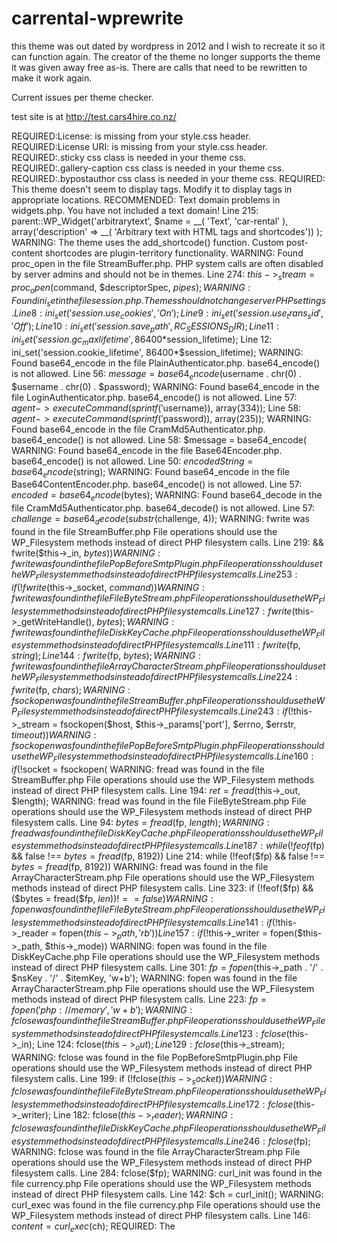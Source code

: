 # carrental-wprewrite
this theme was out dated by wordpress in 2012 and I wish to recreate it so it can function again. The creator of the theme no longer supports the theme it was given away free as-is. There are calls that need to be rewritten to make it work again.

Current issues per theme checker.

test site is at http://test.cars4hire.co.nz/

REQUIRED:License: is missing from your style.css header.
REQUIRED:License URI: is missing from your style.css header.
REQUIRED:.sticky css class is needed in your theme css.
REQUIRED:.gallery-caption css class is needed in your theme css.
REQUIRED:.bypostauthor css class is needed in your theme css.
REQUIRED: This theme doesn't seem to display tags. Modify it to display tags in appropriate locations.
RECOMMENDED: Text domain problems in widgets.php. You have not included a text domain!
Line 215: parent::WP_Widget('arbitrarytext', $name = __( 'Text', 'car-rental' ), array('description' => __( 'Arbitrary text with HTML tags and shortcodes')) );
WARNING: The theme uses the add_shortcode() function. Custom post-content shortcodes are plugin-territory functionality.
WARNING: Found proc_open in the file StreamBuffer.php. PHP system calls are often disabled by server admins and should not be in themes.
Line 274: $this->_stream = proc_open($command, $descriptorSpec, $pipes);
WARNING: Found ini_set in the file session.php. Themes should not change server PHP settings.
Line 8: ini_set('session.use_cookies', 'On');
Line 9: ini_set('session.use_trans_sid', 'Off');
Line 10: ini_set('session.save_path', RC_SESSIONS_DIR);
Line 11: ini_set('session.gc_maxlifetime', 86400*$session_lifetime);
Line 12: ini_set('session.cookie_lifetime', 86400*$session_lifetime);
WARNING: Found base64_encode in the file PlainAuthenticator.php. base64_encode() is not allowed.
Line 56: $message = base64_encode($username . chr(0) . $username . chr(0) . $password);
WARNING: Found base64_encode in the file LoginAuthenticator.php. base64_encode() is not allowed.
Line 57: $agent->executeCommand(sprintf('%s\r\n', base64_encode($username)), array(334));
Line 58: $agent->executeCommand(sprintf('%s\r\n', base64_encode($password)), array(235));
WARNING: Found base64_encode in the file CramMd5Authenticator.php. base64_encode() is not allowed.
Line 58: $message = base64_encode(
WARNING: Found base64_encode in the file Base64Encoder.php. base64_encode() is not allowed.
Line 50: $encodedString = base64_encode($string);
WARNING: Found base64_encode in the file Base64ContentEncoder.php. base64_encode() is not allowed.
Line 57: $encoded = base64_encode($bytes);
WARNING: Found base64_decode in the file CramMd5Authenticator.php. base64_decode() is not allowed.
Line 57: $challenge = base64_decode(substr($challenge, 4));
WARNING: fwrite was found in the file StreamBuffer.php File operations should use the WP_Filesystem methods instead of direct PHP filesystem calls.
Line 219: && fwrite($this->_in, $bytes))
WARNING: fwrite was found in the file PopBeforeSmtpPlugin.php File operations should use the WP_Filesystem methods instead of direct PHP filesystem calls.
Line 253: if (!fwrite($this->_socket, $command))
WARNING: fwrite was found in the file FileByteStream.php File operations should use the WP_Filesystem methods instead of direct PHP filesystem calls.
Line 127: fwrite($this->_getWriteHandle(), $bytes);
WARNING: fwrite was found in the file DiskKeyCache.php File operations should use the WP_Filesystem methods instead of direct PHP filesystem calls.
Line 111: fwrite($fp, $string);
Line 144: fwrite($fp, $bytes);
WARNING: fwrite was found in the file ArrayCharacterStream.php File operations should use the WP_Filesystem methods instead of direct PHP filesystem calls.
Line 224: fwrite($fp, $chars);
WARNING: fsockopen was found in the file StreamBuffer.php File operations should use the WP_Filesystem methods instead of direct PHP filesystem calls.
Line 243: if (!$this->_stream = fsockopen($host, $this->_params['port'], $errno, $errstr, $timeout))
WARNING: fsockopen was found in the file PopBeforeSmtpPlugin.php File operations should use the WP_Filesystem methods instead of direct PHP filesystem calls.
Line 160: if (!$socket = fsockopen(
WARNING: fread was found in the file StreamBuffer.php File operations should use the WP_Filesystem methods instead of direct PHP filesystem calls.
Line 194: $ret = fread($this->_out, $length);
WARNING: fread was found in the file FileByteStream.php File operations should use the WP_Filesystem methods instead of direct PHP filesystem calls.
Line 94: $bytes = fread($fp, $length);
WARNING: fread was found in the file DiskKeyCache.php File operations should use the WP_Filesystem methods instead of direct PHP filesystem calls.
Line 187: while (!feof($fp) && false !== $bytes = fread($fp, 8192))
Line 214: while (!feof($fp) && false !== $bytes = fread($fp, 8192))
WARNING: fread was found in the file ArrayCharacterStream.php File operations should use the WP_Filesystem methods instead of direct PHP filesystem calls.
Line 323: if (!feof($fp) && ($bytes = fread($fp, $len)) !== false)
WARNING: fopen was found in the file FileByteStream.php File operations should use the WP_Filesystem methods instead of direct PHP filesystem calls.
Line 141: if (!$this->_reader = fopen($this->_path, 'rb'))
Line 157: if (!$this->_writer = fopen($this->_path, $this->_mode))
WARNING: fopen was found in the file DiskKeyCache.php File operations should use the WP_Filesystem methods instead of direct PHP filesystem calls.
Line 301: $fp = fopen($this->_path . '/' . $nsKey . '/' . $itemKey, 'w+b');
WARNING: fopen was found in the file ArrayCharacterStream.php File operations should use the WP_Filesystem methods instead of direct PHP filesystem calls.
Line 223: $fp = fopen('php://memory', 'w+b');
WARNING: fclose was found in the file StreamBuffer.php File operations should use the WP_Filesystem methods instead of direct PHP filesystem calls.
Line 123: fclose($this->_in);
Line 124: fclose($this->_out);
Line 129: fclose($this->_stream);
WARNING: fclose was found in the file PopBeforeSmtpPlugin.php File operations should use the WP_Filesystem methods instead of direct PHP filesystem calls.
Line 199: if (!fclose($this->_socket))
WARNING: fclose was found in the file FileByteStream.php File operations should use the WP_Filesystem methods instead of direct PHP filesystem calls.
Line 172: fclose($this->_writer);
Line 182: fclose($this->_reader);
WARNING: fclose was found in the file DiskKeyCache.php File operations should use the WP_Filesystem methods instead of direct PHP filesystem calls.
Line 246: fclose($fp);
WARNING: fclose was found in the file ArrayCharacterStream.php File operations should use the WP_Filesystem methods instead of direct PHP filesystem calls.
Line 284: fclose($fp);
WARNING: curl_init was found in the file currency.php File operations should use the WP_Filesystem methods instead of direct PHP filesystem calls.
Line 142: $ch = curl_init();
WARNING: curl_exec was found in the file currency.php File operations should use the WP_Filesystem methods instead of direct PHP filesystem calls.
Line 146: $content = curl_exec($ch);
REQUIRED: The <title> tags can only contain a call to wp_title(). Use the wp_title filter to modify the output
REQUIRED: No content width has been defined. Example:
if ( ! isset( $content_width ) ) $content_width = 900;
REQUIRED: Could not find wp_link_pages. See: wp_link_pages
 <?php wp_link_pages( $args ); ?>
REQUIRED: Could not find comment_form. See: comment_form
 <?php comment_form(); ?>
REQUIRED: Could not find body_class call in body tag. See: body_class
 <?php body_class( $class ); ?>
REQUIRED: startup.php. Themes should use add_theme_page() for adding admin pages.
Line 22: if (function_exists('add_menu_page')) {
Line 23: add_menu_page(__( 'Car Rental', 'car-rental' ), __( 'Car Rental', 'car-rent
REQUIRED: register_widget_control() found in the file widgets.php. Deprecated since version 2.8. Use wp_register_widget_control() instead.
Line 39: register_widget_control( __( 'Blog', 'car-rental' ), 'rc_blog_widget_admin'
Line 304: register_widget_control( __( 'FAQ', 'car-rental' ), 'rc_faq_widget_admin');
Line 424: register_widget_control( __( 'Subpages', 'car-rental' ), 'rc_subpages_widge
REQUIRED: register_sidebar_widget() found in the file widgets.php. Deprecated since version 2.8. Use wp_register_sidebar_widget() instead.
Line 8: register_sidebar_widget( __( 'Blog', 'car-rental' ), 'rc_blog_widget' );
Line 284: register_sidebar_widget( __( 'FAQ', 'car-rental' ), 'rc_faq_widget' );
Line 400: register_sidebar_widget( __( 'Subpages', 'car-rental' ), 'rc_subpages_widge
REQUIRED: get_option(home) was found in the file footer.php. Use home_url() instead.
REQUIRED: get_option('home') was found in the file header.php. Use home_url() instead.
Line 154: <a href='<?php echo get_option('home'); ?>'><img src='<?php echo RC_UPLOADS_URL .'logo_'.$logot
Line 156: <a href='<?php echo get_option('home'); ?>'><img src='<?php echo RC_FRONT_IMAGES_URL; ?>logotyp
Line 175: <li><a href='<?php echo get_option('home'); ?>'><?php _e( 'Home', 'car-rental' ); ?></a></li>
REQUIRED: get_option('home') was found in the file footer.php. Use home_url() instead.
Line 27: <?php $copyright = str_replace(array('[url]','[/url]'), array('<a href=''.get_option('home').''>','</a>'), get_option('rc_settings_footer_copyright')
REQUIRED: get_bloginfo('template_url') was found in the file functions.php. Use get_template_directory_uri() instead.
Line 30: define('RC_TEMPLATE_URL',  get_bloginfo('template_url'));
REQUIRED: bloginfo('template_url') was found in the file functions.php. Use echo esc_url( get_template_directory_uri() ) instead.
Line 30: define('RC_TEMPLATE_URL',  get_bloginfo('template_url'));
REQUIRED: get_option(home) was found in the file header.php. Use home_url() instead.
RECOMMENDED: could not find the file readme.txt in the theme. Please see Theme_Documentation for more information.
RECOMMENDED: Screenshot size should be 880x660, to account for HiDPI displays. Any 4:3 image size is acceptable, but 880x660 is preferred.
RECOMMENDED: Screenshot dimensions are wrong! Ratio of width to height should be 4:3.
RECOMMENDED: No reference to add_theme_support( "title-tag" ) was found in the theme. It is recommended that the theme implement this functionality for WordPress 4.1 and above.
RECOMMENDED: No reference to add_theme_support( "custom-header", $args ) was found in the theme. It is recommended that the theme implement this functionality if using an image for the header.
RECOMMENDED: No reference to add_theme_support( "custom-background", $args ) was found in the theme. If the theme uses background images or solid colors for the background, then it is recommended that the theme implement this functionality.
RECOMMENDED: get_bloginfo(template_url) was found in the file functions.php. Use get_template_directory_uri() instead.
RECOMMENDED: Tags: is either empty or missing in style.css header.
RECOMMENDED: TEMPLATEPATH was found in the file functions.php. Use get_template_directory() instead.
Line 8: define('RC_INSTALL_DIR', TEMPLATEPATH . '/install/');
Line 11: define('RC_LIBRARIES_DIR', TEMPLATEPATH . '/system/libraries/');
Line 12: define('RC_HELPERS_DIR', TEMPLATEPATH . '/system/helpers/');
Line 16: define('RC_ADMIN_DIR', TEMPLATEPATH . '/admin/');
Line 17: define('RC_ADMIN_CLASSES_DIR', TEMPLATEPATH . '/admin/classes/');
Line 18: define('RC_ADMIN_FUNCTIONS_DIR', TEMPLATEPATH . '/admin/functions/');
Line 19: define('RC_ADMIN_TEMPLATES_DIR', TEMPLATEPATH . '/admin/templates/');
Line 20: define('RC_ADMIN_CSS_DIR', TEMPLATEPATH . '/admin/templates/css/');
Line 23: define('RC_FRONT_DIR', TEMPLATEPATH . '/front/');
Line 24: define('RC_FRONT_CLASSES_DIR', TEMPLATEPATH . '/front/classes/');
Line 25: define('RC_FRONT_FUNCTIONS_DIR', TEMPLATEPATH . '/front/functions/');
Line 26: define('RC_FRONT_TEMPLATES_DIR', TEMPLATEPATH . '/front/templates/');
Line 27: define('RC_FRONT_CSS_DIR', TEMPLATEPATH . '/front/templates/css/');
Line 304: load_theme_textdomain( 'car-rental', TEMPLATEPATH . '/languages' );
Line 307: $locale_file = TEMPLATEPATH . '/languages/$locale.php';
Line 382: require_once(TEMPLATEPATH . '/widgets.php');
INFO: Non-printable characters were found in the bookings.php file. You may want to check this file for errors.
Line 1113: $data['data']['currency_id']['title'] = __( '??urrency:', 'car-rental' );
INFO: At least one hard coded date was found in the file single.php. Consider get_option( 'date_format' ) instead.
INFO: At least one hard coded date was found in the file category.php. Consider get_option( 'date_format' ) instead.
INFO: template.php The theme appears to use include or require. If these are being used to include separate sections of a template from independent files, then get_template_part() should be used instead.
Line 22: require($file);
INFO: startup.php The theme appears to use include or require. If these are being used to include separate sections of a template from independent files, then get_template_part() should be used instead.
Line 12: require_once(RC_FRONT_CLASSES_DIR . 'customer.php');
Line 20: require_once(RC_FRONT_FUNCTIONS_DIR . 'shortcodes.php');
Line 23: require_once(RC_FRONT_FUNCTIONS_DIR . 'fix.php');
Line 49: require_once(RC_FRONT_FUNCTIONS_DIR . 'homepage.php');
Line 53: require_once(RC_FRONT_FUNCTIONS_DIR . 'get_quote.php');
Line 57: require_once(RC_FRONT_FUNCTIONS_DIR . 'booking.php');
Line 61: require_once(RC_FRONT_FUNCTIONS_DIR . 'contacts.php');
INFO: startup.php The theme appears to use include or require. If these are being used to include separate sections of a template from independent files, then get_template_part() should be used instead.
Line 12: require_once(RC_ADMIN_CLASSES_DIR . 'pagination.php');
Line 69: require_once(RC_ADMIN_FUNCTIONS_DIR . 'metaboxes.php');
Line 85: require_once(RC_ADMIN_FUNCTIONS_DIR . 'bookings.php');
Line 89: require_once(RC_ADMIN_FUNCTIONS_DIR . 'customers.php');
Line 93: require_once(RC_ADMIN_FUNCTIONS_DIR . 'vehicles.php');
Line 97: require_once(RC_ADMIN_FUNCTIONS_DIR . 'adverts.php');
Line 101: require_once(RC_ADMIN_FUNCTIONS_DIR . 'localization.php');
Line 105: require_once(RC_ADMIN_FUNCTIONS_DIR . 'settings.php');
Line 109: require_once(RC_ADMIN_FUNCTIONS_DIR . 'help.php');
INFO: settings.php The theme appears to use include or require. If these are being used to include separate sections of a template from independent files, then get_template_part() should be used instead.
Line 27: require_once(RC_ADMIN_FUNCTIONS_DIR . 'settings-system.php');
Line 32: require_once(RC_ADMIN_FUNCTIONS_DIR . 'settings-layout.php');
Line 37: require_once(RC_ADMIN_FUNCTIONS_DIR . 'settings-homepage.php');
Line 42: require_once(RC_ADMIN_FUNCTIONS_DIR . 'settings-contact.php');
INFO: settings-system.php The theme appears to use include or require. If these are being used to include separate sections of a template from independent files, then get_template_part() should be used instead.
Line 35: require_once(RC_ADMIN_FUNCTIONS_DIR . 'settings-system-general.php');
Line 40: require_once(RC_ADMIN_FUNCTIONS_DIR . 'settings-system-emails.php');
Line 45: require_once(RC_ADMIN_FUNCTIONS_DIR . 'settings-system-countries.php');
Line 50: require_once(RC_ADMIN_FUNCTIONS_DIR . 'settings-system-currencies.php');
Line 55: require_once(RC_ADMIN_FUNCTIONS_DIR . 'settings-system-locations.php');
INFO: ajax.php The theme appears to use include or require. If these are being used to include separate sections of a template from independent files, then get_template_part() should be used instead.
Line 18: require_once($wp_root.'/wp-load.php');
Line 20: require_once($wp_root.'/wp-config.php');
Line 29: require_once(RC_LIBRARIES_DIR . 'registry.php');
Line 32: require_once(RC_LIBRARIES_DIR . 'buffer.php');
Line 36: require_once(RC_LIBRARIES_DIR . 'request.php');
Line 40: require_once(RC_LIBRARIES_DIR . 'session.php');
Line 44: require_once(RC_LIBRARIES_DIR . 'currency.php');
Line 48: require_once(RC_HELPERS_DIR.'swift/swift_required.php'); 
Line 52: require_once(RC_LIBRARIES_DIR . 'json.php');
Line 55: require_once(RC_LIBRARIES_DIR . 'template.php');
Line 58: require_once(RC_LIBRARIES_DIR . 'image.php');
Line 59: require_once(RC_HELPERS_DIR . 'image.php');
Line 80: require_once(RC_FRONT_FUNCTIONS_DIR . 'contacts.php');
Line 84: require_once(RC_FRONT_FUNCTIONS_DIR . 'booking.php');
INFO: ajax.php The theme appears to use include or require. If these are being used to include separate sections of a template from independent files, then get_template_part() should be used instead.
Line 17: require_once($wp_root.'/wp-load.php');
Line 19: require_once($wp_root.'/wp-config.php');
Line 34: require_once(RC_LIBRARIES_DIR . 'registry.php');
Line 37: require_once(RC_LIBRARIES_DIR . 'buffer.php');
Line 41: require_once(RC_LIBRARIES_DIR . 'request.php');
Line 45: require_once(RC_LIBRARIES_DIR . 'currency.php');
Line 49: require_once(RC_LIBRARIES_DIR . 'json.php');
Line 60: require_once(RC_ADMIN_FUNCTIONS_DIR . 'vehicles.php');
Line 64: require_once(RC_ADMIN_FUNCTIONS_DIR . 'bookings.php');
INFO: adverts.php The theme appears to use include or require. If these are being used to include separate sections of a template from independent files, then get_template_part() should be used instead.
Line 27: require_once(RC_ADMIN_FUNCTIONS_DIR . 'adverts-slider.php');
Line 32: require_once(RC_ADMIN_FUNCTIONS_DIR . 'adverts-sidebar.php');
